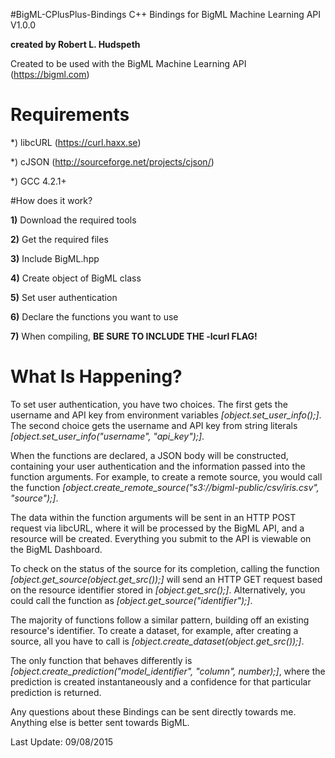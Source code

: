 #BigML-CPlusPlus-Bindings
C++ Bindings for BigML Machine Learning API V1.0.0

<b>created by Robert L. Hudspeth</b>

Created to be used with the BigML Machine Learning API (https://bigml.com)

# Requirements
*) libcURL (https://curl.haxx.se)

*) cJSON (http://sourceforge.net/projects/cjson/)

*) GCC 4.2.1+

#How does it work? 

<b>1)</b> Download the required tools

<b>2)</b> Get the required files

<b>3)</b> Include BigML.hpp

<b>4)</b> Create object of BigML class

<b>5)</b> Set user authentication

<b>6)</b> Declare the functions you want to use

<b>7)</b> When compiling, <b>BE SURE TO INCLUDE THE -lcurl FLAG!</b>

# What Is Happening?

To set user authentication, you have two choices. The first gets the username and API key from environment variables <i>[object.set_user_info();]</i>. The second choice gets the username and API key from string literals <i>[object.set_user_info("username", "api_key");]</i>.

When the functions are declared, a JSON body will be constructed, containing your user authentication and the information passed into the function arguments. For example, to create a remote source, you would call the function <i>[object.create_remote_source("s3://bigml-public/csv/iris.csv", "source");]</i>.

The data within the function arguments will be sent in an HTTP POST request via libcURL, where it will be processed by the BigML API, and a resource will be created. Everything you submit to the API is viewable on the BigML Dashboard. 

To check on the status of the source for its completion, calling the function <i>[object.get_source(object.get_src());]</i> will send an HTTP GET request based on the resource identifier stored in <i>[object.get_src();]</i>. Alternatively, you could call the function as <i>[object.get_source("identifier");]</i>.

The majority of functions follow a similar pattern, building off an existing resource's identifier. To create a dataset, for example, after creating a source, all you have to call is <i>[object.create_dataset(object.get_src());]</i>.

The only function that behaves differently is <i>[object.create_prediction("model_identifier", "column", number);]</i>, where the prediction is created instantaneously and a confidence for that particular prediction is returned.

Any questions about these Bindings can be sent directly towards me. Anything else is better sent towards BigML.

Last Update: 09/08/2015

